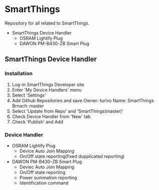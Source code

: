 # SmartThings

Repository for all related to SmartThings.
- SmartThings Device Handler
  - OSRAM Lightify Plug
  - DAWON PM-B430-ZB Smart Plug
  
## SmartThings Device Handler
### Installation
  1. Log-in SmartThings Developer site
  2. Enter 'My Device Handlers' menu
  3. Select 'Settings'
  4. Add Github Repositories and save
    Owner: turlvo
    Name: SmartThings
    Brnach: master
  5. Select 'Update from Repo' and 'SmartThings(master)'
  6. Check Device Handler from 'New' tab
  7. Check 'Publish' and Add


### Device Handler
 - OSRAM Lightify Plug
      - Device Auto Join Mapping
      - On/Off state reporting(fixed dupplicated reporting)
 - DAWON PM-B430-ZB Smart Plug
      - Deviec Auto Join Mapping
      - On/Off state reporting
      - Power summation reporting
      - Identification command
  
  
  

  
